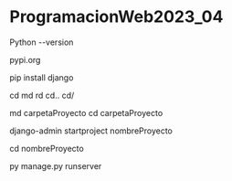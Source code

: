 # ProgramacionWeb2023_04

Python --version

pypi.org

pip install django

cd md rd cd.. cd/

md carpetaProyecto
cd carpetaProyecto

django-admin startproject nombreProyecto

 cd nombreProyecto
 
 py manage.py runserver
